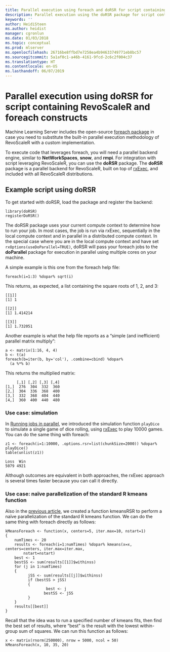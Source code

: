 ```yaml
---
title: Parallel execution using foreach and doRSR for script containing RevoScaleR and foreach constructs
description: Parallel execution using the doRSR package for script containing RevoScaleR and foreach constructs.
keywords: ''
author: HeidiSteen
ms.author: heidist
manager: cgronlun
ms.date: 01/03/2018
ms.topic: conceptual
ms.prod: mlserver
ms.openlocfilehash: 26716be8ffbd7e7258ea4b94633749771eb8bc57
ms.sourcegitcommit: 5a1af0c1-a46b-4161-9fcd-2c6c2f004c37
ms.translationtype: HT
ms.contentlocale: en-US
ms.lasthandoff: 06/07/2019
---
```

# <a name="parallel-execution-using-dorsr-for-script-containing-revoscaler-and-foreach-constructs"></a>Parallel execution using doRSR for script containing RevoScaleR and foreach constructs

Machine Learning Server includes the open-source [foreach package](https://CRAN.R-project.org/package=foreach) in case you need to substitute the built-in parallel execution methodology of RevoScaleR with a custom implementation. 

To execute code that leverages foreach, you will need a parallel backend engine, similar to **NetWorkSpaces**, **snow**, and **rmpi**. For integration with script leveraging RevoScaleR, you can use the **doRSR** package. The **doRSR** package is a parallel backend for RevoScaleR, built on top of [rxExec](../r-reference/revoscaler/rxexec.md), and included with all RevoScaleR distributions.

## <a name="example-script-using-dorsr"></a>Example script using doRSR

To get started with doRSR, load the package and register the backend:

    library(doRSR)
    registerDoRSR()

The doRSR package uses your current compute context to determine how to run your job. In most cases, the job is run via rxExec, sequentially in the local compute context and in parallel in a distributed compute context. In the special case where you are in the local compute context and have set `rxOptions(useDoParallel=TRUE)`, doRSR will pass your foreach jobs to the **doParallel** package for execution in parallel using multiple cores on your machine.

A simple example is this one from the foreach help file:

    foreach(i=1:3) %dopar% sqrt(i)

This returns, as expected, a list containing the square roots of 1, 2, and 3:

    [[1]]
    [1] 1

    [[2]]
    [1] 1.414214

    [[3]]
    [1] 1.732051

Another example is what the help file reports as a “simple (and inefficient) parallel matrix multiply”:

    a <- matrix(1:16, 4, 4)
    b <- t(a)
    foreach(b=iter(b, by='col'), .combine=cbind) %dopar%
      (a %*% b)

This returns the multiplied matrix:

         [,1] [,2] [,3] [,4]
    [1,]  276  304  332  360
    [2,]  304  336  368  400
    [3,]  332  368  404  440
    [4,]  360  400  440  480

### <a name="use-case-simulation"></a>Use case: simulation

In [Running jobs in parallel](how-to-revoscaler-distributed-computing-parallel-jobs.md), we introduced the simulation function `playDice` to simulate a single game of dice rolling, using [rxExec](../r-reference/revoscaler/rxexec.md) to play 10000 games. You can do the same thing with foreach:

    z1 <- foreach(i=1:10000, .options.rsr=list(chunkSize=2000)) %dopar% playDice()
    table(unlist(z1))       

    Loss  Win
    5079 4921

Although outcomes are equivalent in both approaches, the rxExec approach is several times faster because you can call it directly.

### <a name="use-case-nave-parallelization-of-the-standard-r-kmeans-function"></a>Use case: naïve parallelization of the standard R kmeans function

Also in the [previous article](how-to-revoscaler-distributed-computing-parallel-jobs.md), we created a function kmeansRSR to perform a naïve parallelization of the standard R kmeans function. We can do the same thing with foreach directly as follows:

    kMeansForeach <- function(x, centers=5, iter.max=10, nstart=1)
    {
        numTimes <- 20
        results <- foreach(i=1:numTimes) %dopar% kmeans(x=x, centers=centers, iter.max=iter.max,
            nstart=nstart)
        best <- 1
        bestSS <- sum(results[[1]]$withinss)
        for (j in 1:numTimes)
        {
              jSS <- sum(results[[j]]$withinss)
              if (bestSS > jSS)
              {
                      best <- j
                     bestSS <- jSS
              }
        }
        results[[best]]
    }

Recall that the idea was to run a specified number of kmeans fits, then find the best set of results, where “best” is the result with the lowest within-group sum of squares. We can run this function as follows:

    x <- matrix(rnorm(250000), nrow = 5000, ncol = 50)
    kMeansForeach(x, 10, 35, 20)

